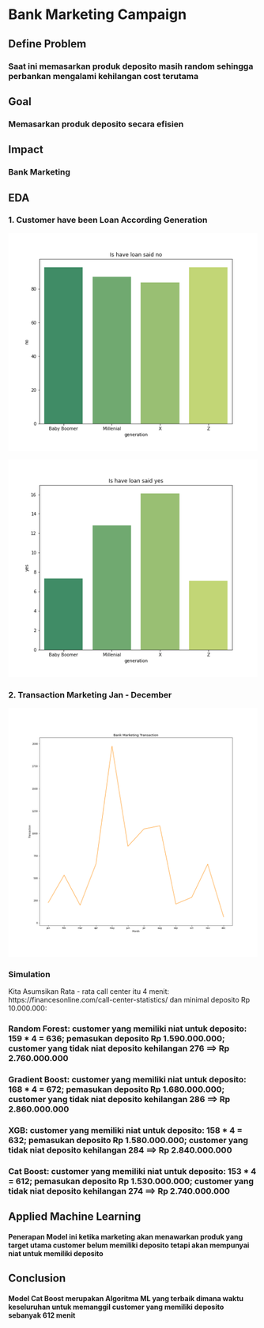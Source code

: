 # Bank Marketing Campaign 

## Define Problem 

### Saat ini memasarkan produk deposito masih random sehingga perbankan mengalami kehilangan cost terutama 

## Goal 

### Memasarkan produk deposito secara efisien 

## Impact 

### Bank Marketing

## EDA

### 1. Customer have been Loan According Generation

<img src='loan no.png'> </img> 

<img src='loan yes.png'> </img> 

### 2. Transaction Marketing Jan - December 

<img src='Bank Marketing.png'> </img>

### Simulation 

<p> Kita Asumsikan Rata - rata call center itu 4 menit: https://financesonline.com/call-center-statistics/ dan minimal deposito Rp 10.000.000:  </p>

### Random Forest: customer yang memiliki niat untuk deposito: 159 * 4 = 636; pemasukan deposito Rp 1.590.000.000; customer yang tidak niat deposito kehilangan 276 ==> Rp 2.760.000.000   
### Gradient Boost: customer yang memiliki niat untuk deposito: 168 * 4 = 672; pemasukan deposito Rp 1.680.000.000; customer yang tidak niat deposito kehilangan 286 ==> Rp 2.860.000.000 
### XGB: customer yang memiliki niat untuk deposito: 158 * 4 = 632; pemasukan deposito Rp 1.580.000.000; customer yang tidak niat deposito kehilangan 284 ==> Rp 2.840.000.000 
### Cat Boost: customer yang memiliki niat untuk deposito: 153 * 4 = 612; pemasukan deposito Rp 1.530.000.000; customer yang tidak niat deposito kehilangan 274 ==> Rp 2.740.000.000 

## Applied Machine Learning

<h4> Penerapan Model ini ketika marketing akan menawarkan produk yang target utama customer belum memiliki deposito tetapi akan mempunyai niat untuk memiliki deposito </h4>

## Conclusion 

<h4> Model Cat Boost merupakan Algoritma ML yang terbaik dimana waktu keseluruhan untuk memanggil customer yang memiliki deposito sebanyak 612 menit 

